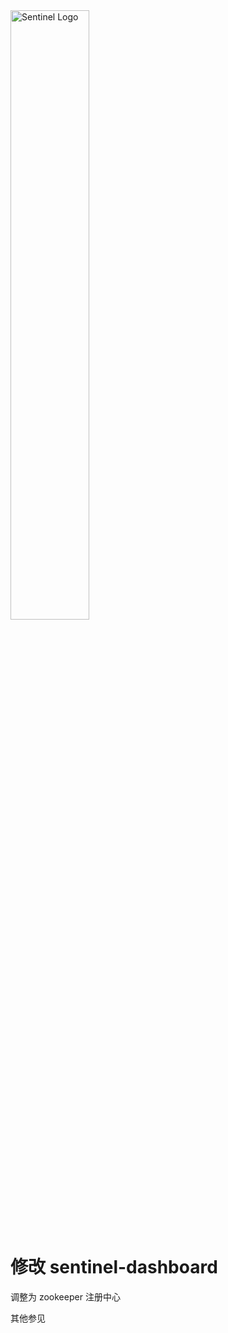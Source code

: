 <img src="https://user-images.githubusercontent.com/9434884/43697219-3cb4ef3a-9975-11e8-9a9c-73f4f537442d.png" alt="Sentinel Logo" width="50%">

# 修改 sentinel-dashboard
调整为 zookeeper 注册中心


其他参见 [](https://github.com/alibaba/Sentinel)
